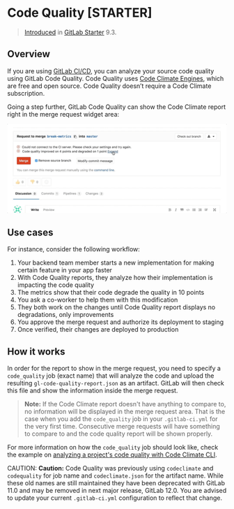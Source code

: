 # Code Quality **[STARTER]**

> [Introduced][ee-1984] in [GitLab Starter][ee] 9.3.

## Overview

If you are using [GitLab CI/CD][ci], you can analyze your source code quality
using GitLab Code Quality. Code Quality uses [Code Climate Engines][cc], which are
free and open source. Code Quality doesn’t require a Code Climate subscription.

Going a step further, GitLab Code Quality can show the Code Climate report right
in the merge request widget area:

![Code Quality Widget][quality-widget]

## Use cases

For instance, consider the following workflow:

1. Your backend team member starts a new implementation for making certain feature in your app faster
1. With Code Quality reports, they analyze how their implementation is impacting the code quality
1. The metrics show that their code degrade the quality in 10 points
1. You ask a co-worker to help them with this modification
1. They both work on the changes until Code Quality report displays no degradations, only improvements
1. You approve the merge request and authorize its deployment to staging
1. Once verified, their changes are deployed to production

## How it works

In order for the report to show in the merge request, you need to specify a
`code_quality` job (exact name) that will analyze the code and upload the resulting
`gl-code-quality-report.json` as an artifact. GitLab will then check this file and show
the information inside the merge request.

>**Note:**
If the Code Climate report doesn't have anything to compare to, no information
will be displayed in the merge request area. That is the case when you add the
`code_quality` job in your `.gitlab-ci.yml` for the very first time.
Consecutive merge requests will have something to compare to and the code quality
report will be shown properly.

For more information on how the `code_quality` job should look like, check the
example on [analyzing a project's code quality with Code Climate CLI][cc-docs].

CAUTION: **Caution:**
Code Quality was previously using `codeclimate` and `codequality` for job name and
`codeclimate.json` for the artifact name. While these old names
are still maintained they have been deprecated with GitLab 11.0 and may be removed
in next major release, GitLab 12.0. You are advised to update your current `.gitlab-ci.yml`
configuration to reflect that change.

[ee-1984]: https://gitlab.com/gitlab-org/gitlab-ee/merge_requests/1984
[ee]: https://about.gitlab.com/products/
[ci]: ../../../ci/README.md
[cc]: https://codeclimate.com
[cd]: https://hub.docker.com/r/codeclimate/codeclimate/
[quality-widget]: img/code_quality.gif
[cc-docs]: ../../../ci/examples/code_climate.md
